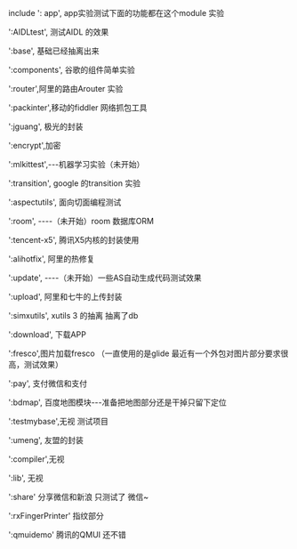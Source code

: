 include
': app', app实验测试下面的功能都在这个module 实验

':AIDLtest',  测试AIDL 的效果

 ':base', 基础已经抽离出来

 ':components', 谷歌的组件简单实验

':router',阿里的路由Arouter 实验

':packinter',移动的fiddler 网络抓包工具

 ':jguang', 极光的封装

':encrypt',加密

 ':mlkittest',---机器学习实验（未开始）

 ':transition', google 的transition 实验

 ':aspectutils', 面向切面编程测试

 ':room', ----（未开始）room 数据库ORM

  ':tencent-x5', 腾讯X5内核的封装使用

':alihotfix', 阿里的热修复

':update', ----（未开始）一些AS自动生成代码测试效果

':upload', 阿里和七牛的上传封装

 ':simxutils', xutils 3 的抽离  抽离了db

':download', 下载APP

 ':fresco',图片加载fresco （一直使用的是glide 最近有一个外包对图片部分要求很高，测试效果）

  ':pay', 支付微信和支付

   ':bdmap', 百度地图模块---准备把地图部分还是干掉只留下定位

  ':testmybase',无视 测试项目

 ':umeng', 友盟的封装

  ':compiler',无视

':lib', 无视

':share' 分享微信和新浪  只测试了 微信~

 ':rxFingerPrinter' 指纹部分

 ':qmuidemo' 腾讯的QMUI 还不错


